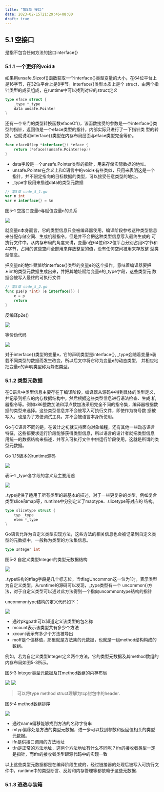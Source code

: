 ```yaml
---
title: "第5章 接口"
date: 2023-02-15T21:29:46+08:00
draft: true
---
```


## 5.1 空接口

是指不包含任何方法的接口interface{}

### 5.1.1 一个更好的void∗

如果用unsafe.Sizeof()函数获取一个interface{}类型变量的大小，在64位平台上是16字节，在32位平台上是8字节。interface{}类型本质上是个
struct，由两个指针类型的成员组成，在runtime中可以找到对应的struct定义

```go
type eface struct {
	_type *_type
	data unsafe.Pointer
}
```

还有一个专门的类型转换函数efaceOf()，该函数接受的参数是一个interface{}类型的指针，返回值是一个eface类型的指针，内部实际只进行了一下指针类
型的转换，也就说明interface{}类型在内存布局层面与eface类型完全等价。

```go
func efaceOf(ep *interface{}) *eface {
	return (*eface)(unsafe.Pointer(ep))
}
```

- data字段是一个unsafe.Pointer类型的指针，用来存储实际数据的地址。
- unsafe.Pointer在含义上和C语言中的void∗有些类似，只用来表明这是一个指针，并不限定指向的目标数据的类型，可以接受任意类型的地址。
- _type字段用来描述data的类型元数据

```go
// 第5章 code_5_1.go
var n int
var e interface{} = &n
```

图5-1 空接口变量e与赋值变量n的关系

![](https://res.weread.qq.com/wrepub/CB_3300047233_Figure-P124_7145.jpg)

就变量n本身而言，它的类型信息只会被编译器使用，编译阶段参考这种类型信息来分配存储空间、生成机器指令，但是并不会把这种类型信息写入最终生成的
可执行文件中。从内存布局的角度来讲，变量n在64位和32位平台分别占用8字节和4字节，占用的这些空间全部用来存放整型的值，没有任何空间被用来存放整
型类型信息。

把变量n的地址赋值给interface{}类型的变量e的这个操作，意味着编译器要把∗int的类型元数据生成出来，并把其地址赋给变量e的_type字段，这些类型元
数据会被写入最终的可执行文件

```go
// 第5章 code_5_2.go
func p2e(p *int) (e interface{}) {
	e = p
	return
}
```

反编译p2e()

![](https://res.weread.qq.com/wrepub/CB_3300047233_Figure-P125_7163.jpg)

等价伪代码

![](https://res.weread.qq.com/wrepub/CB_3300047233_Figure-P125_7174.jpg)

对于interface{}类型的变量e，它的声明类型是interface{}, _type会随着变量e装载不同类型的数据而发生改变，所以后文中将它称为变量e的动态类型，
并相应地把变量e的声明类型称为静态类型。

### 5.1.2 类型元数据

在C语言中类型信息主要存在于编译阶段，编译器从源码中得到具体的类型定义，并记录到相应的内存数据结构中，然后根据这些类型信息进行语法检查、生成
机器指令等。例如x86整数加法和浮点数加法采用完全不同的指令集，编译器根据数据的类型来选择。这些类型信息并不会被写入可执行文件，即使作为符号数
据被写入，也是为了方便调试工具，并不会被语言本身所使用。

Go与C语言不同的是，在设计之初就支持面向对象编程，还有其他一些动态语言特征，这些都要求运行阶段能够获得类型信息，所以语言的设计者就把类型信息
用统一的数据结构来描述，并写入可执行文件中供运行阶段使用，这就是所谓的类型元数据。

Go 1.15版本的runtime源码

![](https://res.weread.qq.com/wrepub/CB_3300047233_Figure-P126_7187.jpg)

表5-1 _type各字段的含义及主要用途

![](https://res.weread.qq.com/wrepub/CB_3300047233_Figure-T126_16339.jpg)

_type提供了适用于所有类型的最基本的描述，对于一些更复杂的类型，例如复合类型slice和map等，runtime中分别定义了maptype、slicetype等对应的
结构。

```go
type slicetype struct {
	typ _type
	elem *_type
}
```

Go语言允许为自定义类型实现方法，这些方法的相关信息也会被记录到自定义类型的元数据中，一般称为类型的方法集信息。

```go
type Integer int
```

图5-2 自定义类型Integer的类型元数据结构

![](https://res.weread.qq.com/wrepub/CB_3300047233_Figure-P127_7285.jpg)

_type结构的tflag字段是几个标志位，当tflagUncommon这一位为1时，表示类型为自定义类型。从runtime的源码可以发现，_type类型有一个
uncommon()方法，对于自定义类型可以通过此方法得到一个指向uncommontype结构的指针

uncommontype结构的定义代码如下：

![](https://res.weread.qq.com/wrepub/CB_3300047233_Figure-P127_7293.jpg)

- 通过pkgpath可以知道定义该类型的包名称
- mcount表示该类型共有多少个方法
- xcount表示有多少个方法被导出
- moff是个偏移值，那里就是方法集的元数据，也就是一组method结构构成的数组。

例如，若为自定义类型Integer定义两个方法，它的类型元数据及其method数组的内存布局如图5-3所示。

图5-3 Integer类型元数据及其method数组的内存布局

![](https://res.weread.qq.com/wrepub/CB_3300047233_Figure-P128_7299.jpg)
![](https://res.weread.qq.com/wrepub/CB_3300047233_Figure-P128_7306.jpg)

> 可以将type method struct理解为tcp封包中的header.

图5-4 method数组排序

![](https://res.weread.qq.com/wrepub/CB_3300047233_Figure-P129_7314.jpg)

- 通过name偏移能够找到方法的名称字符串
- mtyp偏移处是方法的类型元数据，进一步可以找到参数和返回值相关的类型元数据。
- ifn是供接口调用的方法地址
- tfn是正常的方法地址，这两个方法地址有什么不同呢？ifn的接收者类型一定是指针，而tfn的接收者类型跟源代码中的实现一致

以上这些类型元数据都是在编译阶段生成的，经过链接器的处理后被写入可执行文件中，runtime中的类型断言、反射和内存管理等都依赖于这些元数据.

### 5.1.3 逃逸与装箱
